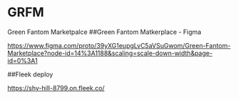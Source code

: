 # GRFM
Green Fantom Marketpalce
##Green Fantom Matkerplace - Figma

https://www.figma.com/proto/39yXG1eupgLvC5aVSuGwom/Green-Fantom-Marketplace?node-id=14%3A1188&scaling=scale-down-width&page-id=0%3A1

##Fleek deploy

https://shy-hill-8799.on.fleek.co/
